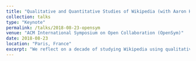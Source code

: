 ```yaml
---
title: "Qualitative and Quantitative Studies of Wikipedia (with Aaron Halfaker)"
collection: talks
type: "Keynote"
permalink: /talks/2018-08-23-opensym
venue: "ACM International Symposium on Open Collaboration (OpenSym)"
date: 2018-08-23
location: "Paris, France"
excerpt: "We reflect on a decade of studying Wikipedia using qualitative and quantitative methods."
---
```

